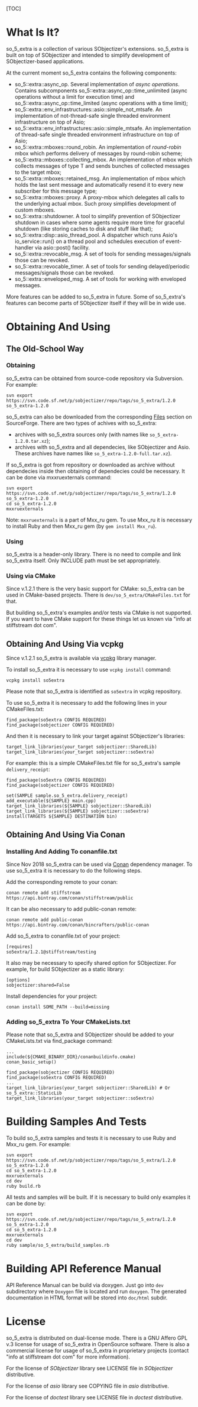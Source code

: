 [TOC]

# What Is It?

so_5_extra is a collection of various SObjectizer's extensions. so_5_extra is built on top of SObjectizer and intended to simplify development of SObjectizer-based applications.

At the current moment so_5_extra contains the following components:

* so_5::extra::async_op. Several implementation of *async operations*. Contains subcomponents so_5::extra::async_op::time_unlimited (async operations without a limit for execution time) and so_5::extra::async_op::time_limited (async operations with a time limit);
* so_5::extra::env_infrastructures::asio::simple_not_mtsafe. An implementation of not-thread-safe single threaded environment infrastructure on top of Asio;
* so_5::extra::env_infrastructures::asio::simple_mtsafe. An implementation of thread-safe single threaded environment infrastructure on top of Asio;
* so_5::extra::mboxes::round_robin. An implementation of *round-robin* mbox which performs delivery of messages by round-robin scheme;
* so_5::extra::mboxes::collecting_mbox. An implementation of mbox which collects messages of type T and sends bunches of collected messages to the target mbox;
* so_5::extra::mboxes::retained_msg. An implementation of mbox which holds the last sent message and automatically resend it to every new subscriber for this message type;
* so_5::extra::mboxes::proxy. A proxy-mbox which delegates all calls to the underlying actual mbox. Such proxy simplifies development of custom mboxes.
* so_5::extra::shutdowner. A tool to simplify prevention of SObjectizer shutdown in cases where some agents require more time for graceful shutdown (like storing caches to disk and stuff like that);
* so_5::extra::disp::asio_thread_pool. A dispatcher which runs Asio's io_service::run() on a thread pool and schedules execution of event-handler via asio::post() facility.
* so_5::extra::revocable_msg. A set of tools for sending messages/signals those can be revoked. 
* so_5::extra::revocable_timer. A set of tools for sending delayed/periodic messages/signals those can be revoked.
* so_5::extra::enveloped_msg. A set of tools for working with enveloped messages.

More features can be added to so_5_extra in future. Some of so_5_extra's features can become parts of SObjectizer itself if they will be in wide use.

# Obtaining And Using

## The Old-School Way

### Obtaining 

so_5_extra can be obtained from source-code repository via Subversion. For example:

    svn export https://svn.code.sf.net/p/sobjectizer/repo/tags/so_5_extra/1.2.0 so_5_extra-1.2.0

so_5_extra can also be downloaded from the corresponding [Files](https://sourceforge.net/projects/sobjectizer/files/sobjectizer/so_5_extra/) section on SourceForge. There are two types of achives with so_5_extra: 

* archives with so_5_extra sources only (with names like `so_5_extra-1.2.0.tar.xz`);
* archives with so_5_extra and all dependecies, like SObjectizer and Asio. These archives have names like `so_5_extra-1.2.0-full.tar.xz`).

If so_5_extra is got from repository or downloaded as archive without dependecies inside then obtaining of dependecies could be necessary. It can be done via mxxruexternals command: 

    svn export https://svn.code.sf.net/p/sobjectizer/repo/tags/so_5_extra/1.2.0 so_5_extra-1.2.0
    cd so_5_extra-1.2.0
    mxxruexternals

Note: `mxxruexternals` is a part of Mxx_ru gem. To use Mxx_ru it is necessary to install Ruby and then Mxx_ru gem (by `gem install Mxx_ru`).

### Using

so_5_extra is a header-only library. There is no need to compile and link so_5_extra itself. Only INCLUDE path must be set appropriately.

### Using via CMake

Since v.1.2.1 there is the very basic support for CMake: so_5_extra can be used
in CMake-based projects. There is `dev/so_5_extra/CMakeFiles.txt` for that.

But building so_5_extra's examples and/or tests via CMake is not supported.
If you want to have CMake support for these things let us known
via "info at stiffstream dot com".

## Obtaining And Using Via vcpkg

Since v.1.2.1 so_5_extra is available via [vcpkg](https://github.com/Microsoft/vcpkg) library manager.

To install so_5_extra it is necessary to use `vcpkg install` command:

    vcpkg install so5extra

Please note that so_5_extra is identified as `so5extra` in vcpkg repository.

To use so_5_extra it is necessary to add the following lines in your CMakeFiles.txt: 

    find_package(so5extra CONFIG REQUIRED)
    find_package(sobjectizer CONFIG REQUIRED)

And then it is necessary to link your target against SObjectizer's libraries:

    target_link_libraries(your_target sobjectizer::SharedLib)
    target_link_libraries(your_target sobjectizer::so5extra)

For example: this is a simple CMakeFiles.txt file for so_5_extra's sample `delivery_receipt`:

    find_package(so5extra CONFIG REQUIRED)
    find_package(sobjectizer CONFIG REQUIRED)

    set(SAMPLE sample.so_5_extra.delivery_receipt)
    add_executable(${SAMPLE} main.cpp)
    target_link_libraries(${SAMPLE} sobjectizer::SharedLib)
    target_link_libraries(${SAMPLE} sobjectizer::so5extra)
    install(TARGETS ${SAMPLE} DESTINATION bin)

## Obtaining And Using Via Conan

### Installing And Adding To conanfile.txt

Since Nov 2018 so_5_extra can be used via [Conan](https://conan.io) dependency manager. To use so_5_extra it is necessary to do the following steps.

Add the corresponding remote to your conan:

    conan remote add stiffstream https://api.bintray.com/conan/stiffstream/public

It can be also necessary to add public-conan remote:

    conan remote add public-conan https://api.bintray.com/conan/bincrafters/public-conan

Add so_5_extra to conanfile.txt of your project:

    [requires]
    so5extra/1.2.1@stiffstream/testing

It also may be necessary to specify shared option for SObjectizer. For example, for build SObjectizer as a static library:

    [options]
    sobjectizer:shared=False

Install dependencies for your project:

    conan install SOME_PATH --build=missing

### Adding so_5_extra To Your CMakeLists.txt

Please note that so_5_extra and SObjectizer should be added to your CMakeLists.txt via find_package command:

    ...
    include(${CMAKE_BINARY_DIR}/conanbuildinfo.cmake)
    conan_basic_setup()

    find_package(sobjectizer CONFIG REQUIRED)
    find_package(so5extra CONFIG REQUIRED)
    ...
    target_link_libraries(your_target sobjectizer::SharedLib) # Or so_5_extra::StaticLib
    target_link_libraries(your_target sobjectizer::so5extra)


# Building Samples And Tests

To build so_5_extra samples and tests it is necessary to use Ruby and Mxx_ru gem. For example:

    svn export https://svn.code.sf.net/p/sobjectizer/repo/tags/so_5_extra/1.2.0 so_5_extra-1.2.0
    cd so_5_extra-1.2.0
    mxxruexternals
    cd dev
    ruby build.rb

All tests and samples will be built. If it is necessary to build only examples it can be done by:

    svn export https://svn.code.sf.net/p/sobjectizer/repo/tags/so_5_extra/1.2.0 so_5_extra-1.2.0
    cd so_5_extra-1.2.0
    mxxruexternals
    cd dev
    ruby sample/so_5_extra/build_samples.rb

# Building API Reference Manual

API Reference Manual can be build via doxygen. Just go into `dev` subdirectory where `Doxygen` file is located and run `doxygen`. The generated documentation in HTML format will be stored into `doc/html` subdir.

# License

so_5_extra is distributed on dual-license mode. There is a GNU Affero GPL v.3 license for usage of so_5_extra in OpenSource software. There is also a commercial license for usage of so_5_extra in proprietary projects (contact "info at stiffstream dot com" for more information).

For the license of *SObjectizer* library see LICENSE file in *SObjectizer* distributive.

For the license of *asio* library see COPYING file in *asio* distributive.

For the license of *doctest* library see LICENSE file in *doctest* distributive.

